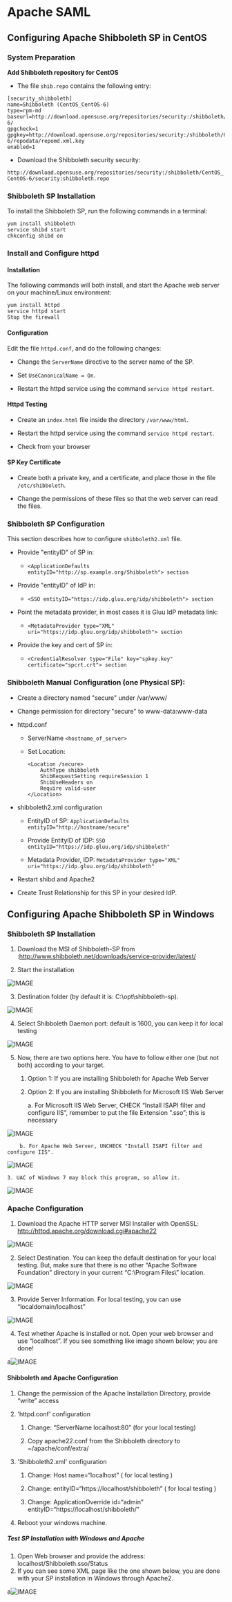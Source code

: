 # Apache SAML

## Configuring Apache Shibboleth SP in CentOS

### System Preparation

__Add Shibboleth repository for CentOS__

* The file `shib.repo` contains the following entry:

```
[security_shibboleth]
name=Shibboleth (CentOS_CentOS-6)
type=rpm-md
baseurl=http://download.opensuse.org/repositories/security:/shibboleth/CentOS_CentOS-6/
gpgcheck=1
gpgkey=http://download.opensuse.org/repositories/security:/shibboleth/CentOS_CentOS-6/repodata/repomd.xml.key
enabled=1
```

* Download the Shibboleth security security:

`http://download.opensuse.org/repositories/security:/shibboleth/CentOS_CentOS-6/security:shibboleth.repo`

### Shibboleth SP Installation

To install the Shibboleth SP, run the following commands in a terminal:

```
yum install shibboleth
service shibd start
chkconfig shibd on
```

### Install and Configure httpd
#### Installation

The following commands will both install, and start the Apache web
server on your machine/Linux environment:

```
yum install httpd
service httpd start
Stop the firewall
```

#### Configuration

Edit the file `httpd.conf`, and do the following changes:

* Change the `ServerName` directive to the server name of the SP.

* Set `UseCanonicalName = On`.

* Restart the httpd service using the command `service httpd restart`.

#### Httpd Testing

* Create an `index.html` file inside the directory `/var/www/html`.

* Restart the httpd service using the command `service httpd restart`.

* Check from your browser

#### SP Key Certificate

* Create both a private key, and a certificate, and place those in the
  file `/etc/shibboleth`.

* Change the permissions of these files so that the web server can read
  the files.

### Shibboleth SP Configuration

This section describes how to configure `shibboleth2.xml` file.

* Provide "entityID" of SP in:
	
	* `<ApplicationDefaults entityID="http://sp.example.org/Shibboleth"> section`

* Provide "entityID" of IdP in:

	* `<SSO entityID="https://idp.gluu.org/idp/shibboleth"> section`

* Point the metadata provider, in most cases it is Gluu IdP metadata link:

	* `<MetadataProvider type="XML" uri="https://idp.gluu.org/idp/shibboleth"> section`

* Provide the key and cert of SP in:

	* `<CredentialResolver type="File" key="spkey.key" certificate="spcrt.crt"> section`

### Shibboleth Manual Configuration (one Physical SP):

* Create a directory named "secure" under /var/www/

* Change permission for directory "secure" to www-data:www-data

* httpd.conf

	* ServerName `<hostname_of_server>`

	* Set Location:

		```
		<Location /secure>
			AuthType shibboleth
			ShibRequestSetting requireSession 1
			ShibUseHeaders on
			Require valid-user
		</Location>
		```

* shibboleth2.xml configuration

	* EntityID of SP: `ApplicationDefaults entityID="http://hostname/secure"`

	* Provide EntityID of IDP: `SSO entityID="https://idp.gluu.org/idp/shibboleth"`

	* Metadata Provider, IDP: `MetadataProvider type="XML" uri="https://idp.gluu.org/idp/shibboleth"`

* Restart shibd and Apache2

* Create Trust Relationship for this SP in your desired IdP.

## Configuring Apache Shibboleth SP in Windows

### Shibboleth SP Installation

1. Download the MSI of Shibboleth-SP from :http://www.shibboleth.net/downloads/service-provider/latest/

2. Start the installation

![IMAGE](https://raw.githubusercontent.com/GluuFederation/docs/master/sources/img/sp_setup/admin_sp_click.png)

3. Destination folder (by default it is: C:\opt\shibboleth-sp).

![IMAGE](https://raw.githubusercontent.com/GluuFederation/docs/master/sources/img/sp_setup/admin_sp_destination.png)

4. Select Shibboleth Daemon port: default is 1600, you can keep it for local testing

![IMAGE](https://raw.githubusercontent.com/GluuFederation/docs/master/sources/img/sp_setup/admin_sp_port.png)

5. Now, there are two options here. You have to follow either one (but not both) according to your target.

	1. Option 1: If you are installing Shibboleth for Apache Web Server

	2. Option 2: If you are installing Shibboleth for Microsoft IIS Web Server

		a. For Microsoft IIS Web Server, CHECK “Install ISAPI filter and configure IIS”, remember to put the file Extension ”.sso”; this 		    is necessary

![IMAGE](https://raw.githubusercontent.com/GluuFederation/docs/master/sources/img/sp_setup/admin_sp_microsoft.png)

		
		b. For Apache Web Server, UNCHECK "Install ISAPI filter and configure IIS".

![IMAGE](https://raw.githubusercontent.com/GluuFederation/docs/master/sources/img/sp_setup/admin_sp_apachesetup.png)

	3. UAC of Windows 7 may block this program, so allow it.

![IMAGE](https://raw.githubusercontent.com/GluuFederation/docs/master/sources/img/sp_setup/admin_sp_uac.png)

### Apache Configuration

1. Download the Apache HTTP server MSI Installer with OpenSSL: http://httpd.apache.org/download.cgi#apache22

![IMAGE](https://raw.githubusercontent.com/GluuFederation/docs/master/sources/img/sp_setup/admin_sp_apacheclick.png)
		
2. Select Destination. You can keep the default destination for your local testing. But, make sure that there is no other “Apache Software Foundation” directory in your current “C:\Program Files\” location.

![IMAGE](https://raw.githubusercontent.com/GluuFederation/docs/master/sources/img/sp_setup/admin_sp_apachedestination.png)

3. Provide Server Information. For local testing, you can use “localdomain/localhost”

![IMAGE](https://raw.githubusercontent.com/GluuFederation/docs/master/sources/img/sp_setup/admin_sp_serverinfo.png)

4. Test whether Apache is installed or not. Open your web browser and use “localhost”. If you see something like image shown below; you are done!

a![IMAGE](https://raw.githubusercontent.com/GluuFederation/docs/master/sources/img/sp_setup/admin_sp_apachetest.png)

#### Shibboleth and Apache Configuration

1. Change the permission of the Apache Installation Directory, provide “write” access

2. 'httpd.conf' configuration

	1. Change: “ServerName localhost:80” (for your local testing)

	2. Copy apache22.conf from the Shibboleth directory to ~/apache/conf/extra/

3. 'Shibboleth2.xml' configuration

	1. Change: Host name=“localhost” ( for local testing )
    
	2. Change: entityID=“https://localhost/shibboleth” ( for local testing )
    
	3. Change: ApplicationOverride id=“admin” entityID=“https://localhost/shibboleth/”

4. Reboot your windows machine.

##### Test SP Installation with Windows and Apache

1. Open Web browser and provide the address: localhost/Shibboleth.sso/Status
2. If you can see some XML page like the one shown below, you are done with your SP installation in Windows through Apache2.

 a![IMAGE](https://raw.githubusercontent.com/GluuFederation/docs/master/sources/img/sp_setup/admin_sp_checkstatus.png)
